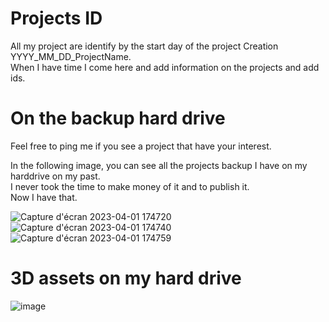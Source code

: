 # Projects ID

All my project are identify by the start day of the project Creation YYYY_MM_DD_ProjectName.  
When I have time I come here and add information on the projects and add ids.  


# On the backup hard drive

Feel free to ping me if you see a project that have your interest.  
  
In the following image, you can see all the projects backup I have on my harddrive on my past.  
I never took the time to make money of it and to publish it.  
Now I have that.  
 
![Capture d'écran 2023-04-01 174720](https://user-images.githubusercontent.com/20149493/229300386-dd9aa6f9-5b72-473a-bffb-3e20e64a1a5c.png) 
![Capture d'écran 2023-04-01 174740](https://user-images.githubusercontent.com/20149493/229300382-eb09120d-a4f3-4727-b51e-159608729c9f.png)  
![Capture d'écran 2023-04-01 174759](https://user-images.githubusercontent.com/20149493/229300378-4c47f316-783a-4192-aa88-623773f99d3a.png)  

# 3D assets on my hard drive

![image](https://user-images.githubusercontent.com/20149493/229301148-4e4339a2-7520-4ae9-a8b0-14e1f2e34da4.png)
